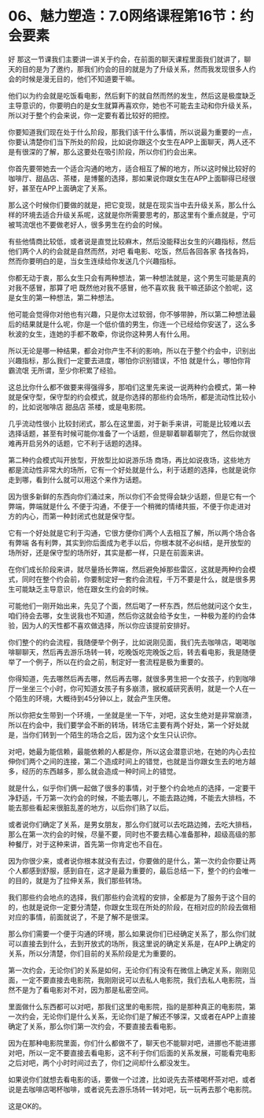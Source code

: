 # 06、魅力塑造：7.0网络课程第16节：约会要素

好 那这一节课我们主要讲一讲关于约会，在前面的聊天课程里面我们就讲了，聊天的目的是为了邀约，那我们约会的目的就是为了升级关系，然而我发现很多人约会的时候是漫无目的，他们不知道要干嘛。

他们以为约会就是吃饭看电影，然后剩下的就自然而然的发生，然后这是极度缺乏主导意识的，你要明白的是女生就算再喜欢你，她也不可能去主动和你升级关系，所以对于整个约会来说，你一定要有着比较好的把控。

你要知道我们现在处于什么阶段，那我们该干什么事情，所以说最为重要的一点，你要认清楚你们当下所处的阶段，比如说你跟这个女生在APP上面聊天，两人还不是有很深的了解，那么这要处在吸引阶段，所以你们约会出来。

你首先要带她去一个适合沟通的地方，适合相互了解的地方，所以这时候比较好的咖啡厅、甜品店、茶楼，是博鳌的选择，那如果说你跟女生在APP上面聊得已经很好，甚至在APP上面确定了关系。

那么这个时候你们要做的就是，把它变现，就是在现实当中去升级关系，那么什么样的环境去适合升级关系呢，这就是你所需要思考的，那这里有个重点就是，宁可被骂流氓也不要做老好人，很多男生在约会的时候。

有些他情商比较低，或者说是直觉比较麻木，然后没能释出女生的兴趣指标，然后他们两个人的约会就是自然而然，对吧 看电影、吃饭，然后各回各家 各找各妈，然而你要明白的是，当女生连续给你发送几个兴趣指标。

你都无动于衷，那么女生只会有两种想法，第一种想法就是，这个男生可能是真的对我不感冒，那算了吧 既然他对我不感冒，他不喜欢我 我干嘛还舔这个脸呢，这是女生的第一种想法，第二种想法。

他可能会觉得你对他也有兴趣，只是你太过软弱，你不够带肿，所以第二种想法最后的结果就是什么呢，你是一个低价值的男生，你连一个已经给你安送了，这么多秋波的女生，连她的手都不敢牵，你说你这种男人有什么用。

所以无论是哪一种结果，都会对你产生不利的影响，所以在于整个约会中，识别出兴趣指标，那么我们一定要去进度，哪怕你识别错误，不怕 就是什么，哪怕你背霸流氓 无所谓，至少你积累了经验。

这总比你什么都不做要来得强得多，那咱们这里先来说一说两种约会模式，第一种就是保守型，保守型的约会模式，就是你选择的那些约会场所，都是流动性比较小的，比如说咖啡店 甜品店 茶楼，或是电影院。

几乎流动性很小 比较封闭式，那么在这里面，对于新手来讲，可能是比较难以去选择话题，甚至有时候可能你准备了一个话题，但是聊着聊着聊完了，然后你就很难再开启另外的话题，它不利于话题的选择。

第二种约会模式叫开放型，开放型比如说游乐场 商场，再比如说夜场，这些地方都是流动性非常大的场所，它有一个好处就是什么，利于话题的选择，也就是说你走到哪，看到什么就可以用这个来作为话题。

因为很多新鲜的东西向你们涌过来，所以你们不会觉得会缺少话题，但是它有一个弊端，弊端就是什么 不便于沟通，不便于一个稍微的情绪共振，不便于你走进对方的内心，而第一种封闭式也就是保守型。

它有一个好处就是它利于沟通，它很方便你们两个人去相互了解，所以两个场合各有弊端 各有利弊，其实到你后面成为老手以后，你根本就不必纠结，是开放型的场所好，还是保守型的场所好，其实是都一样，只是在前面来讲。

在你们成长阶段来讲，就尽量扬长弊端，然后避免掉那些雷区，这就是两种约会模式，同时在整个约会前，你要制定好一套约会流程，千万不要是什么，就是很多男生可能缺乏主导意识，他在跟女生约会的时候。

可能他们一刚开始出来，先见了个面，然后喝了一杯东西，然后他就问这个女生，咱们待会去哪，女生说我也不知道，然后你这就会给予女生，一种极为差的约会体验，因为人的天性都不喜欢做选择，所以你应该提前安排好。

你们整个的约会流程，我随便举个例子，比如说刚见面，我们先去咖啡店，喝喝咖啡聊聊天，然后再去游乐场转一转，吃晚饭吃完晚饭之后，转去看电影，我是随便举了一个例子，所以在约会之前，制定好一套流程是极为重要的。

你得知道，先去哪然后再去哪，然后再去哪，就很多男生把一个女孩子，约到咖啡厅一坐坐三个小时，你可知道女孩子有多崩溃，据权威研究表明，就是一个人在一个陌生的环境，大概待到45分钟以上，就会产生厌倦。

所以你把女生带到一个环境，一坐就是坐一下午，对吧，这女生绝对是非常崩溃，所以在约会中，我们要学会不断的转场，转场它主要有两个好处，第一个好处就是，当你们转到一个陌生的场合之后，因为这个女生只认识你。

对吧，她最为能信赖，最能依赖的人都是你，所以这会潜意识地，在她的内心去拉伸你们两个之间的连接，第二个造成时间上的错觉，也就是当你跟女生去的地方越多，经历的东西越多，那么就会造成一种时间上的错觉。

就是什么，似乎你们俩一起做了很多的事情，对于整个约会地点的选择，一定要干净舒适，千万第一次约会的时候，不能去哪儿，不能去路边摊，不能去大排档，不能去那些看起来很脏乱差的地方，以后你们熟了以后。

或者说你们确定了关系，是男女朋友，那么你们就可以去吃路边摊，去吃大排档，那么在第一次约会的时候，尽量不要，同时也不要去精心准备那种，超级高级的那种餐厅，对于这种来讲，首先第一你肯定也不自在。

因为你很少来，或者说你根本就没有去过，你要做的是什么，第一次约会你要让两个人都感到舒服，感到自在，这才是最为重要的，最后总结一下，整个的约会唯一的目的，就是为了拉伸关系，我们那些转场。

我们那些约会地点的选择，我们那些约会流程的安排，全都是为了服务于这个目的的，也就是说你一定要分清楚，你跟女生现在所处的阶段，在相对应的阶段去做相对应的事情，前面就说了，不是了解不是很深。

那么你们需要一个便于沟通的环境，那么如果说你们已经确定关系了，那么你们就可以直接去到什么，去到开放式的场所，我这里说的确定关系是，在APP上确定的关系，所以分清楚，你们目前的关系阶段是尤为重要的。

第一次约会，无论你们的关系是如何，无论你们有没有在微信上确定关系，刚刚见面，一定不要直接去电影院，我刚刚说可以去私人电影院，我们去私人电影院，当然不是为了看电影对不对，因为那是私密空间。

里面做什么东西都可以对吧，那我们这里的电影院，指的是那种真正的电影院，第一次约会，无论你们是什么关系，无论你们是了解还不够深，又或者在APP上直接确定了关系，那么你们第一次约会，不要直接去看电影。

因为在那种电影院里面，你们什么都做不了，聊天也不能聊对吧，进挪也不能进挪对吧，所以一定不要直接去看电影，这不利于你们后面的关系发展，可能看完电影之后对吧，两个小时时间过去了，你们之间却什么都没发生。

如果说你们就想去看电影的话，要做一个过渡，比如说先去茶楼喝杯茶对吧，或者说是去咖啡店喝杯咖啡，或者说先去游乐场转一转对吧，玩一玩再去那个电影院。

这是OK的。